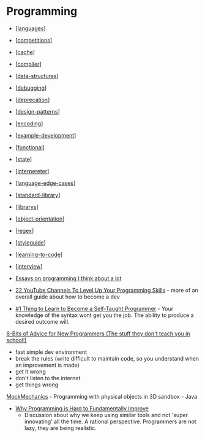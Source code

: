 Programming
===========

* [[languages]]
* [[competitions]]
* [[cache]]
* [[compiler]]
* [[data-structures]]
* [[debugging]]
* [[deprecation]]
* [[design-patterns]]
* [[encoding]]
* [[example-development]]
* [[functional]]
* [[state]]
* [[interpereter]]
* [[language-edge-cases]]
* [[standard-library]]
* [[librarys]]
* [[object-orientation]]
* [[regex]]
* [[styleguide]]
* [[learning-to-code]]
* [[interview]]

* [Essays on programming I think about a lot](https://www.benkuhn.net/progessays/)

* [22 YouTube Channels To Level Up Your Programming Skills](https://blog.codegiant.io/programming-skills-d77d4abdf255) - more of an overall guide about how to become a dev

* [#1 Thing to Learn to Become a Self-Taught Programmer](https://youtu.be/sYjEzOIa5JI?t=83) - Your knowledge of the syntax wont get you the job. The ability to produce a desired outcome will.



[8-Bits of Advice for New Programmers (The stuff they don't teach you in school!)](https://www.youtube.com/watch?v=vVRCJ52g5m4)
* fast simple dev environment
* break the rules (write difficult to maintain code, so you understand when an improvement is made)
* get it wrong
* don't listen to the internet
* get things wrong



[MockMechanics](https://mockmechanics.com/) - Programming with physical objects in 3D sandbox - Java


* [Why Programming is Hard to Fundamentally Improve](https://aidancunniffe.com/why-programming-is-hard-to-fundamentally-improve-4101612d4ad9)
    * Discussion about why we keep using similar tools and not 'super innovating' all the time. A rational perspective. Programmers are not lazy, they are being realistic.



[//begin]: # "Autogenerated link references for markdown compatibility"
[languages]: languages.md "Languages"
[competitions]: competitions.md "competitions"
[cache]: cache.md "cache"
[compiler]: compiler.md "compiler"
[data-structures]: data-structures.md "Data Structures"
[debugging]: debugging.md "Debugging"
[deprecation]: deprecation.md "Deprecation"
[design-patterns]: design-patterns.md "Design patterns"
[encoding]: encoding.md "Data Encoding"
[example-development]: example-development.md "Examples"
[functional]: functional.md "Functional Programming"
[state]: state.md "state"
[interpereter]: interpereter.md "interperter"
[language-edge-cases]: language-edge-cases.md "language-edge-cases"
[standard-library]: standard-library.md "standard-library"
[librarys]: librarys.md "librarys"
[object-orientation]: object-orientation.md "Object Orientation"
[regex]: regex.md "regex"
[styleguide]: styleguide.md "styleguide"
[learning-to-code]: learning-to-code.md "Learning Programming"
[interview]: interview.md "Interview Questions"
[//end]: # "Autogenerated link references"